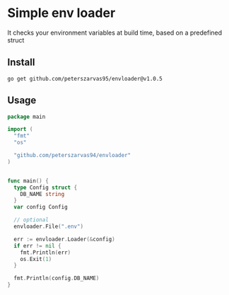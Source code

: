 # Simple env loader

It checks your environment variables at build time, based on a predefined struct

## Install

```shell
go get github.com/peterszarvas95/envloader@v1.0.5
```

## Usage

```go
package main

import (
  "fmt"
  "os"

  "github.com/peterszarvas94/envloader"
)


func main() {
  type Config struct {
    DB_NAME string
  }
  var config Config

  // optional
  envloader.File(".env")

  err := envloader.Loader(&config)
  if err != nil {
    fmt.Println(err)
    os.Exit(1)
  }

  fmt.Println(config.DB_NAME)
}
```

